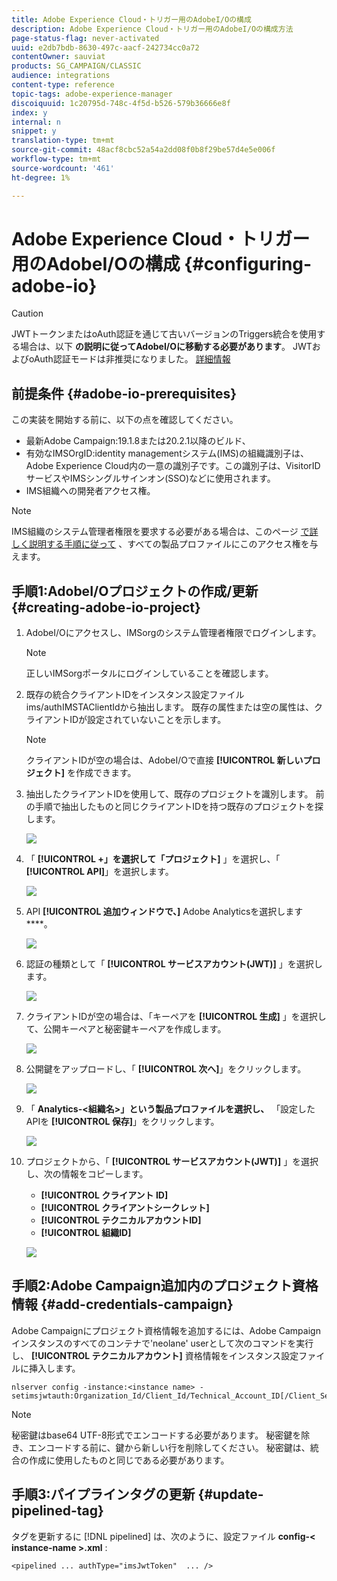 ```yaml
---
title: Adobe Experience Cloud・トリガー用のAdobeI/Oの構成
description: Adobe Experience Cloud・トリガー用のAdobeI/Oの構成方法
page-status-flag: never-activated
uuid: e2db7bdb-8630-497c-aacf-242734cc0a72
contentOwner: sauviat
products: SG_CAMPAIGN/CLASSIC
audience: integrations
content-type: reference
topic-tags: adobe-experience-manager
discoiquuid: 1c20795d-748c-4f5d-b526-579b36666e8f
index: y
internal: n
snippet: y
translation-type: tm+mt
source-git-commit: 48acf8cbc52a54a2dd08f0b8f29be57d4e5e006f
workflow-type: tm+mt
source-wordcount: '461'
ht-degree: 1%

---
```



# Adobe Experience Cloud・トリガー用のAdobeI/Oの構成 {#configuring-adobe-io}

>[!CAUTION]
>
>JWTトークンまたはoAuth認証を通じて古いバージョンのTriggers統合を使用する場合は、以下 **の説明に従ってAdobeI/Oに移動する必要があります**。 JWTおよびoAuth認証モードは非推奨になりました。 [詳細情報](https://github.com/AdobeDocs/analytics-1.4-apis)

## 前提条件 {#adobe-io-prerequisites}

この実装を開始する前に、以下の点を確認してください。

* 最新Adobe Campaign:19.1.8または20.2.1以降のビルド、
* 有効なIMSOrgID:identity managementシステム(IMS)の組織識別子は、Adobe Experience Cloud内の一意の識別子です。この識別子は、VisitorIDサービスやIMSシングルサインオン(SSO)などに使用されます。
* IMS組織への開発者アクセス権。

>[!NOTE]
>
>IMS組織のシステム管理者権限を要求する必要がある場合は、このページ [で詳しく説明する手順に従って](https://helpx.adobe.com/ca/enterprise/admin-guide.html/ca/enterprise/using/manage-developers.ug.html) 、すべての製品プロファイルにこのアクセス権を与えます。


## 手順1:AdobeI/Oプロジェクトの作成/更新 {#creating-adobe-io-project}

1. AdobeI/Oにアクセスし、IMSorgのシステム管理者権限でログインします。

   >[!NOTE]
   >
   > 正しいIMSorgポータルにログインしていることを確認します。

1. 既存の統合クライアントIDをインスタンス設定ファイルims/authIMSTAClientIdから抽出します。 既存の属性または空の属性は、クライアントIDが設定されていないことを示します。

   >[!NOTE]
   >
   >クライアントIDが空の場合は、AdobeI/Oで直接 **[!UICONTROL 新しいプロジェクト]** を作成できます。

1. 抽出したクライアントIDを使用して、既存のプロジェクトを識別します。 前の手順で抽出したものと同じクライアントIDを持つ既存のプロジェクトを探します。

   ![](assets/adobe_io_8.png)

1. 「 **[!UICONTROL +」を選択して「プロジェクト]** 」を選択し、「 **[!UICONTROL API]**」を選択します。

   ![](assets/adobe_io_1.png)

1. API **[!UICONTROL 追加ウィンドウで、]** Adobe Analyticsを選択します ****。

   ![](assets/adobe_io_2.png)

1. 認証の種類として「 **[!UICONTROL サービスアカウント(JWT)]** 」を選択します。

   ![](assets/adobe_io_3.png)

1. クライアントIDが空の場合は、「キーペアを **[!UICONTROL 生成]** 」を選択して、公開キーペアと秘密鍵キーペアを作成します。

   ![](assets/adobe_io_4.png)

1. 公開鍵をアップロードし、「 **[!UICONTROL 次へ]**」をクリックします。

   ![](assets/adobe_io_5.png)

1. 「 **Analytics-&lt;組織名>」という製品プロファイルを選択し、** 「設定したAPIを **[!UICONTROL 保存]**」をクリックします。

   ![](assets/adobe_io_6.png)

1. プロジェクトから、「 **[!UICONTROL サービスアカウント(JWT)]** 」を選択し、次の情報をコピーします。
   * **[!UICONTROL クライアント ID]**
   * **[!UICONTROL クライアントシークレット]**
   * **[!UICONTROL テクニカルアカウントID]**
   * **[!UICONTROL 組織ID]**

   ![](assets/adobe_io_7.png)

## 手順2:Adobe Campaign追加内のプロジェクト資格情報 {#add-credentials-campaign}

Adobe Campaignにプロジェクト資格情報を追加するには、Adobe Campaignインスタンスのすべてのコンテナで&#39;neolane&#39; userとして次のコマンドを実行し、 **[!UICONTROL テクニカルアカウント]** 資格情報をインスタンス設定ファイルに挿入します。

```
nlserver config -instance:<instance name> -setimsjwtauth:Organization_Id/Client_Id/Technical_Account_ID[/Client_Secret[/Base64_encoded_Private_Key]]
```

>[!NOTE]
>
>秘密鍵はbase64 UTF-8形式でエンコードする必要があります。 秘密鍵を除き、エンコードする前に、鍵から新しい行を削除してください。 秘密鍵は、統合の作成に使用したものと同じである必要があります。

## 手順3:パイプラインタグの更新 {#update-pipelined-tag}

タグを更新するに [!DNL pipelined] は、次のように、設定ファイル **config-&lt; instance-name >.xml** :

```
<pipelined ... authType="imsJwtToken"  ... />
```
